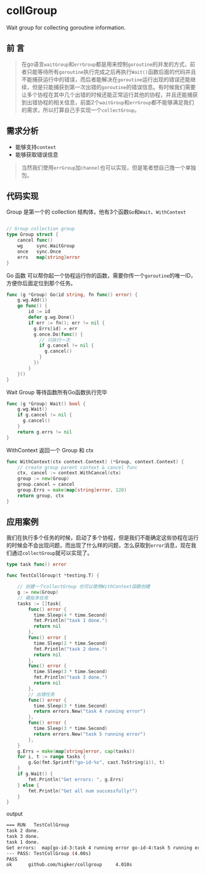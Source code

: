 # collGroup
Wait group for collecting goroutine information.

## 前 言

>在go语言`waitGroup`和`errGroup`都是用来控制`goroutine`的并发的方式，前者只能等待所有`goroutine`执行完成之后再执行`Wait()`函数后面的代码并且不能捕获运行中的错误，而后者能解决在`goroutine`运行出现的错误还能继续，但是只能捕获到第一次出错的`goroutine`的错误信息。有时候我们需要让多个协程在其中几个出错的时候还能正常运行其他的协程，并且还能捕获到出错协程的相关信息，前面2个`waitGroup`和`errGroup`都不能够满足我们的需求，所以打算自己手实现一个`collectGroup`。


## 需求分析

- 能够支持`context`
- 能够获取错误信息

> 当然我们使用`errGroup`加`channel`也可以实现，但是笔者想自己撸一个单独包。

## 代码实现

Group 是第一个的 collection 结构体，他有3个函数`Go`和`Wait`、`WithContext`

```go

// Group collection group
type Group struct {
    cancel func()
    wg     sync.WaitGroup
    once   sync.Once
    errs   map[string]error
}

```

Go 函数 可以帮你起一个协程运行你的函数，需要你传一个`goroutine`的唯一ID，方便你后面定位到那个任务。

```go
func (g *Group) Go(id string, fn func() error) {
    g.wg.Add(1)
    go func() {
        id := id
        defer g.wg.Done()
        if err := fn(); err != nil {
          g.Errs[id] = err
          g.once.Do(func() {
            // 只执行一次
            if g.cancel != nil {
              g.cancel()
            }
          })
        }
    }()
}

```
Wait Group 等待函数所有Go函数执行完毕

```go
func (g *Group) Wait() bool {
    g.wg.Wait()
    if g.cancel != nil {
      g.cancel()
    }
    return g.errs != nil
}

```

 WithContext 返回一个 Group 和 ctx

```go
func WithContext(ctx context.Context) (*Group, context.Context) {
    // create group parent context & cancel func
    ctx, cancel := context.WithCancel(ctx)
    group := new(Group)
    group.cancel = cancel
    group.Errs = make(map[string]error, 128)
    return group, ctx
}
```

## 应用案例
我们在执行多个任务的时候，启动了多个协程，但是我们不能确定这些协程在运行的时候会不会出现问题，而出现了什么样的问题，怎么获取到`error`消息，现在我们通过`collectGroup`就可以实现了。

```go
type task func() error

func TestCollGroup(t *testing.T) {

    // 创建一个collectGroup 也可以使用WithContext函数创建
    g := new(Group)
    // 模拟多任务
    tasks := []task{
        func() error {
          time.Sleep(4 * time.Second)
          fmt.Println("task 1 done.")
          return nil
        },
        func() error {
          time.Sleep(2 * time.Second)
          fmt.Println("task 2 done.")
          return nil
        },
        func() error {
          time.Sleep(3 * time.Second)
          fmt.Println("task 3 done.")
          return nil
        },
        // 出错任务
        func() error {
          time.Sleep(3 * time.Second)
          return errors.New("task 4 running error")
        },
        func() error {
          time.Sleep(3 * time.Second)
          return errors.New("task 5 running error")
        },
    }
    g.Errs = make(map[string]error, cap(tasks))
    for i, t := range tasks {
        g.Go(fmt.Sprintf("go-id-%s", cast.ToString(i)), t)
    }
    if g.Wait() {
        fmt.Println("Get errors: ", g.Errs)
    } else {
        fmt.Println("Get all num successfully!")
    }
}
```

output

```bash
=== RUN   TestCollGroup
task 2 done.
task 3 done.
task 1 done.
Get errors:  map[go-id-3:task 4 running error go-id-4:task 5 running error]
--- PASS: TestCollGroup (4.00s)
PASS
ok      github.com/higker/collgroup     4.010s
```
